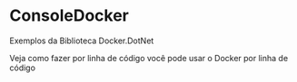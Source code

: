 # ConsoleDocker
Exemplos da Biblioteca Docker.DotNet

Veja como fazer por linha de código você pode usar o Docker por linha de código
